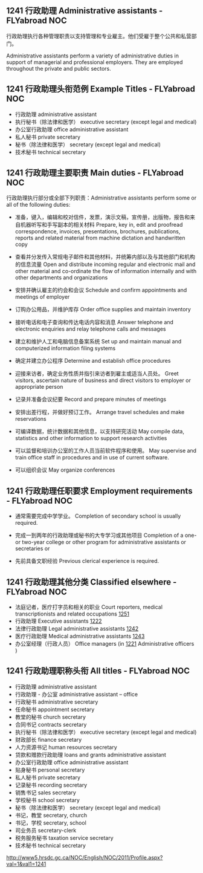 ## 1241 行政助理 Administrative assistants - FLYabroad NOC

行政助理执行各种管理职责以支持管理和专业雇主。他们受雇于整个公共和私营部门。

Administrative assistants perform a variety of administrative duties in support of managerial and professional employers. They are employed throughout the private and public sectors.

## 1241 行政助理头衔范例 Example Titles - FLYabroad NOC

* 行政助理 administrative assistant
* 执行秘书（除法律和医学） executive secretary (except legal and medical)
* 办公室行政助理 office administrative assistant
* 私人秘书 private secretary
* 秘书（除法律和医学） secretary (except legal and medical)
* 技术秘书 technical secretary

## 1241 行政助理主要职责 Main duties - FLYabroad NOC

行政助理执行部分或全部下列职责：Administrative assistants perform some or all of the following duties:

* 准备，键入，编辑和校对信件，发票，演示文稿，宣传册，出版物，报告和来自机器听写和手写副本的相关材料
Prepare, key in, edit and proofread correspondence, invoices, presentations, brochures, publications, reports and related material from machine dictation and handwritten copy

* 查看并分发传入常规电子邮件和其他材料，并统筹内部以及与其他部门和机构的信息流量
Open and distribute incoming regular and electronic mail and other material and co-ordinate the flow of information internally and with other departments and organizations

* 安排并确认雇主的约会和会议
Schedule and confirm appointments and meetings of employer

* 订购办公用品，并维护库存
Order office supplies and maintain inventory

* 接听电话和电子查询和传达电话内容和消息
Answer telephone and electronic enquiries and relay telephone calls and messages

* 建立和维护人工和电脑信息备案系统
Set up and maintain manual and computerized information filing systems

* 确定并建立办公程序
Determine and establish office procedures

* 迎接来访者，确定业务性质并指引来访者到雇主或适当人员处。
Greet visitors, ascertain nature of business and direct visitors to employer or appropriate person

* 记录并准备会议纪要
Record and prepare minutes of meetings

* 安排出差行程，并做好预订工作。
Arrange travel schedules and make reservations

* 可编译数据，统计数据和其他信息，以支持研究活动
May compile data, statistics and other information to support research activities

* 可以监督和培训办公室的工作人员当前软件程序和使用。
May supervise and train office staff in procedures and in use of current software.

* 可以组织会议
May organize conferences

## 1241 行政助理任职要求 Employment requirements - FLYabroad NOC

* 通常需要完成中学学业。
Completion of secondary school is usually required.

* 完成一到两年的行政助理或秘书的大专学习或其他项目
Completion of a one- or two-year college or other program for administrative assistants or secretaries 
or

* 先前具备文职经验
Previous clerical experience is required.

## 1241 行政助理其他分类 Classified elsewhere - FLYabroad NOC

* 法庭记者，医疗打字员和相关的职业 Court reporters, medical transcriptionists and related occupations [1251](1251)
* 行政助理 Executive assistants [1222](1222)
* 法律行政助理 Legal administrative assistants [1242](1242)
* 医疗行政助理 Medical administrative assistants [1243](1243)
* 办公室经理（行政人员） Office managers (in [1221](1221) Administrative officers )

## 1241 行政助理职称头衔 All titles - FLYabroad NOC

* 行政助理 administrative assistant
* 行政助理 - 办公室 administrative assistant – office
* 行政秘书 administrative secretary
* 任命秘书 appointment secretary
* 教堂的秘书 church secretary
* 合同书记 contracts secretary
* 执行秘书（除法律和医学） executive secretary (except legal and medical)
* 财政部长 finance secretary
* 人力资源书记 human resources secretary
* 贷款和赠款行政助理 loans and grants administrative assistant
* 办公室行政助理 office administrative assistant
* 贴身秘书 personal secretary
* 私人秘书 private secretary
* 记录秘书 recording secretary
* 销售书记 sales secretary
* 学校秘书 school secretary
* 秘书（除法律和医学） secretary (except legal and medical)
* 书记，教堂 secretary, church
* 书记，学校 secretary, school
* 司业务员 secretary-clerk
* 税务服务秘书 taxation service secretary
* 技术秘书 technical secretary

http://www5.hrsdc.gc.ca/NOC/English/NOC/2011/Profile.aspx?val=1&val1=1241